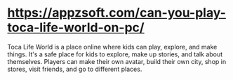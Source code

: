 # https://appzsoft.com/can-you-play-toca-life-world-on-pc/
Toca Life World is a place online where kids can play, explore, and make things. It's a safe place for kids to explore, make up stories, and talk about themselves. Players can make their own avatar, build their own city, shop in stores, visit friends, and go to different places. 
